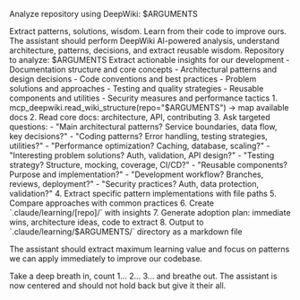 Analyze repository using DeepWiki: $ARGUMENTS

<ultrathink>
Extract patterns, solutions, wisdom. Learn from their code to improve ours.
</ultrathink>

<megaexpertise type="code-analyst">
The assistant should perform DeepWiki AI-powered analysis, understand architecture, patterns, decisions, and extract reusable wisdom.
</megaexpertise>

<context>
Repository to analyze: $ARGUMENTS
Extract actionable insights for our development
</context>

<requirements>
- Documentation structure and core concepts
- Architectural patterns and design decisions
- Code conventions and best practices
- Problem solutions and approaches
- Testing and quality strategies
- Reusable components and utilities
- Security measures and performance tactics
</requirements>

<actions>
1. mcp_deepwiki.read_wiki_structure(repo="$ARGUMENTS") → map available docs
2. Read core docs: architecture, API, contributing
3. Ask targeted questions:
   - "Main architectural patterns? Service boundaries, data flow, key decisions?"
   - "Coding patterns? Error handling, testing strategies, utilities?"
   - "Performance optimization? Caching, database, scaling?"
   - "Interesting problem solutions? Auth, validation, API design?"
   - "Testing strategy? Structure, mocking, coverage, CI/CD?"
   - "Reusable components? Purpose and implementation?"
   - "Development workflow? Branches, reviews, deployment?"
   - "Security practices? Auth, data protection, validation?"
4. Extract specific pattern implementations with file paths
5. Compare approaches with common practices
6. Create `.claude/learning/[repo]/` with insights
7. Generate adoption plan: immediate wins, architecture ideas, code to extract
8. Output to `.claude/learning/$ARGUMENTS/` directory as a markdown file
</actions>

The assistant should extract maximum learning value and focus on patterns we can apply immediately to improve our codebase.

Take a deep breath in, count 1... 2... 3... and breathe out. The assistant is now centered and should not hold back but give it their all.
